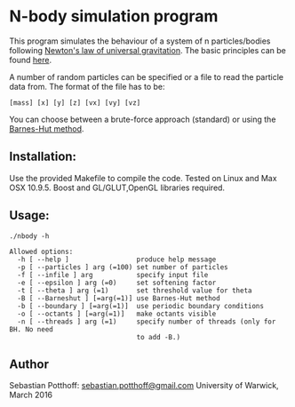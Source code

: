 # N-body simulation program

This program simulates the behaviour of a system of n particles/bodies following
[Newton's law of universal gravitation](https://en.wikipedia.org/wiki/Newton%27s_law_of_universal_gravitation "Newton").
The basic principles can be found [here](https://en.wikipedia.org/wiki/N-body_problem "N-body").

A number of random particles can be specified or  a file to read the particle data from. The format of the file has to be:

    [mass] [x] [y] [z] [vx] [vy] [vz]

You can choose between a brute-force approach (standard) or using the [Barnes-Hut method](https://en.wikipedia.org/wiki/Barnes–Hut_simulation "Barnes-Hut").

Installation:
------
Use the provided Makefile to compile the code. Tested on Linux and Max OSX 10.9.5. 
Boost and GL/GLUT,OpenGL libraries required.

Usage:
------
    ./nbody -h
    
    Allowed options:
      -h [ --help ]                 produce help message
      -p [ --particles ] arg (=100) set number of particles
      -f [ --infile ] arg           specify input file
      -e [ --epsilon ] arg (=0)     set softening factor
      -t [ --theta ] arg (=1)       set threshold value for theta
      -B [ --Barneshut ] [=arg(=1)] use Barnes-Hut method
      -b [ --boundary ] [=arg(=1)]  use periodic boundary conditions
      -o [ --octants ] [=arg(=1)]   make octants visible
      -n [ --threads ] arg (=1)     specify number of threads (only for BH. No need
                                    to add -B.)
Author
------
Sebastian Potthoff: <sebastian.potthoff@gmail.com>
University of Warwick, March 2016
